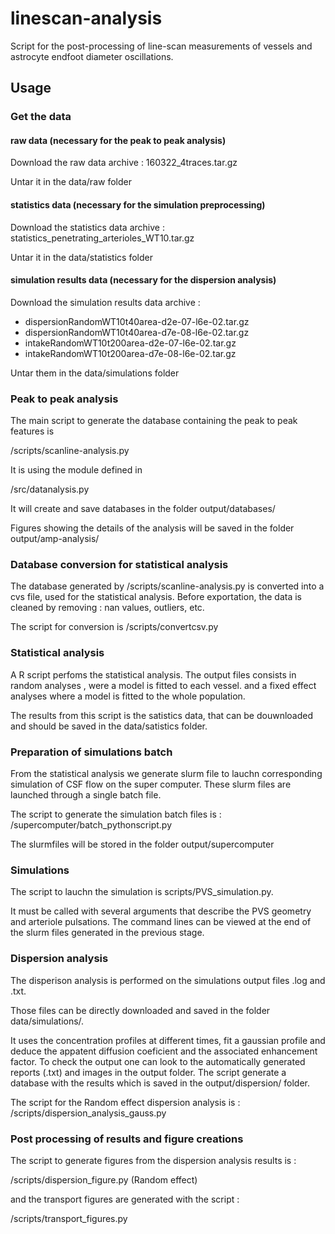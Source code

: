 # linescan-analysis

Script for the post-processing of line-scan measurements of vessels and astrocyte endfoot diameter oscillations.

## Usage

### Get the data

#### raw data (necessary for the peak to peak analysis)
Download the raw data archive : 160322_4traces.tar.gz 

Untar it in the data/raw folder

#### statistics data (necessary for the simulation preprocessing)

Download the statistics data archive : statistics_penetrating_arterioles_WT10.tar.gz 

Untar it in the data/statistics folder

#### simulation results data (necessary for the dispersion analysis)

Download the simulation results data archive : 
- dispersionRandomWT10t40area-d2e-07-l6e-02.tar.gz
- dispersionRandomWT10t40area-d7e-08-l6e-02.tar.gz
- intakeRandomWT10t200area-d2e-07-l6e-02.tar.gz
- intakeRandomWT10t200area-d7e-08-l6e-02.tar.gz

Untar them in the data/simulations folder


### Peak to peak analysis

The main script to generate the database containing the peak to peak features is 

/scripts/scanline-analysis.py

It is using the module defined in 

/src/datanalysis.py

It will create and save databases in the folder output/databases/

Figures showing the details of the analysis will be saved in the folder output/amp-analysis/

### Database conversion for statistical analysis

The database generated by  /scripts/scanline-analysis.py is converted into a cvs file, used for the statistical analysis. 
Before exportation, the data is cleaned by removing : nan values, outliers, etc.

The script for conversion is /scripts/convertcsv.py


### Statistical analysis 

A R script perfoms the statistical analysis. The output files consists in random analyses , were a model is fitted to each vessel. and a fixed effect analyses where a model is fitted to the whole population.

The results from this script is the satistics data, that can be douwnloaded and should be saved in the data/satistics folder.

### Preparation of simulations batch

From the statistical analysis we generate slurm file to lauchn corresponding simulation of CSF flow on the super computer. These slurm files are launched through a single batch file.

The script to generate the simulation batch files is : 
/supercomputer/batch_pythonscript.py

The slurmfiles will be stored in the folder output/supercomputer


### Simulations

The script to lauchn the simulation is scripts/PVS_simulation.py.

It must be called with several arguments that describe the PVS geometry and arteriole pulsations. The command lines can be viewed at the end of the slurm files generated in the previous stage.


### Dispersion analysis

The disperison analysis is performed on the simulations output files .log and .txt. 

Those files can be directly downloaded and saved in the folder data/simulations/.

It uses the concentration profiles at different times, fit a gaussian profile and deduce the appatent diffusion coeficient and the associated enhancement factor. To check the output one can look to the automatically generated reports (.txt) and images in the output folder. The script generate a database with the results which is saved in the output/dispersion/ folder.

The script for the Random effect dispersion analysis is :
/scripts/dispersion_analysis_gauss.py



### Post processing of results and figure creations

The script to generate figures from the dispersion analysis results is :

/scripts/dispersion_figure.py (Random effect)

and the transport figures are generated with the script : 

/scripts/transport_figures.py

